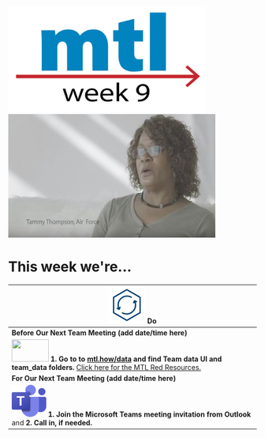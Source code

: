 <!-- MTL Logo, HTML img tag -->
[<img src = "https://github.com/lzim/teampsd/blob/master/resources/title_slides_weeks/mtl_how_week9.png?raw=true"
     height = "215" width = "400">](https://github.com/lzim/mtl/blob/master/red/) 
[<img src="https://github.com/lzim/teampsd/blob/master/resources/vapor_team_youtube/thompson_vapor.jpg?raw=true" height="250" width="420">](https://mtl.how/vapor_wk09)   

# This week we're...

[<img src = "https://raw.githubusercontent.com/lzim/teampsd/master/resources/icons/do.png" height = "75" width = "75">](https://github.com/lzim/mtl/blob/master/blue/session03/s03_learner/mtl_session03_see.md) **Do** |
| --- |
|**Before Our Next Team Meeting (add date/time here)**|
| [<img src = "https://raw.githubusercontent.com/lzim/teampsd/master/resources/logos/mtl_how_data_sm.png" height = "45" width = "75">](http://mtl.how/data) **1. Go to to [mtl.how/data](https://mtl.how/data) and find Team data UI and team_data folders.** [Click here for the MTL Red Resources.](https://github.com/lzim/mtl/blob/master/red/)|
|**For Our Next Team Meeting (add date/time here)**|
[<img src = "https://github.com/lzim/teampsd/blob/master/resources/logos/ms_teams_logo.png?raw=true" height = "65" width = "70">](#DontLink) **1. Join the Microsoft Teams meeting invitation from Outlook** and **2. Call in, if needed.**|


